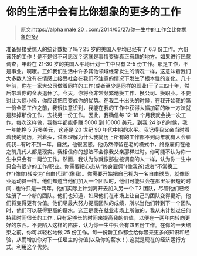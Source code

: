 # 你的生活中会有比你想象的更多的工作

> 原文:[https://alpha male 20 . com/2014/05/27/你一生中的工作会比你想象的多/](https://alphamale20.com/2014/05/27/you-will-have-more-jobs-in-your-life-than-you-think/)

准备好接受惊人的统计数据了吗？25 岁的美国人平均已经有了 6.3 份工作。六份该死的工作！是不是很不可思议？这就是事情变得真正有趣的地方。如果进行民意调查，年龄在 21-30 岁的美国人平均计划一生中只有 2-5 份工作。那是工作，不是事业。啊哦。正如我们生活中许多其他领域经常发生的情况一样，这意味着我们大多数人没有在情感上接受社会在我们不注意的情况下发生了根本性的变化。几十年前，你在一家大公司做着同样的工作(或者至少是同样的职业)干了三四十年，然后带着你的金表退休了。今天，你将会非常频繁地换工作、换公司、换职业。不要对此大惊小怪，你应该把它变成你的优势。在我二十出头的时候，在我开始我的第一份全职工作之前，我很快意识到，我能在我的工作中获得大幅加薪的唯一方法就是辞掉那份工作，去找另一份工作。因此，我确信每 12-18 个月我就会换一次工作。每次这样做，我每年都能多赚 5000 到 10000 美元。到我 24 岁的时候，我一年能挣 5 万多美元，这还是 20 世纪 90 年代中期的水平。我记得我父亲当时看着我的简历，摇着头，试图理解为什么我简历上所有的工作都不到两年就有人会雇佣我...有时不到一年。自然，他很困惑。他仍然停留在老的模式中，终身雇佣在他之前几代人都是现实。我相信你的想法不会像我父亲那样过时。你可能不认为你一生中只会有一两份工作。然而，我认为你就像那些被调查的人一样，认为你一生中只会有很少的工作/职业。你需要把心态从“终身雇佣”(像我爸)或者“不常换工作”(像你)转变为“自由代理”(像我)。你需要开始把自己视为一名自由球员，就像职业运动员一样。他们知道当他们加入一个团队时，他们可能只会在那里呆很短的时间...也许只是一两年。他们实际上计划离开去加入另一个 T2 团队，尽管他们已经注册了一个新的团队。他们也知道，如果他们在市场上让自己的团队变得更好，他们将变得更有价值。他们尽最大努力提高团队的成绩，所以当他们转到下一个团队时，他们可以获得更高的薪水。这正是我在就业市场上所做的。我从未计划过任何持续时间很长的工作...只有足够长的时间来提高我的价值，以便在一两年内转向更好的东西。不要陷入这样的陷阱，认为你一生中只会有四五份工作。在你的一天结束之前，你可以轻松地做 25 份工作。每一份新工作都会给你带来更多的知识和经验，从而增加你对下一任雇主的价值(以及你的薪水！).这就是现在的经济运行方式。利用这个优势。